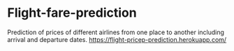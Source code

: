 # Flight-fare-prediction
Prediction of prices of different airlines from one place to another including arrival and departure dates.
https://flight-pricep-prediction.herokuapp.com/
